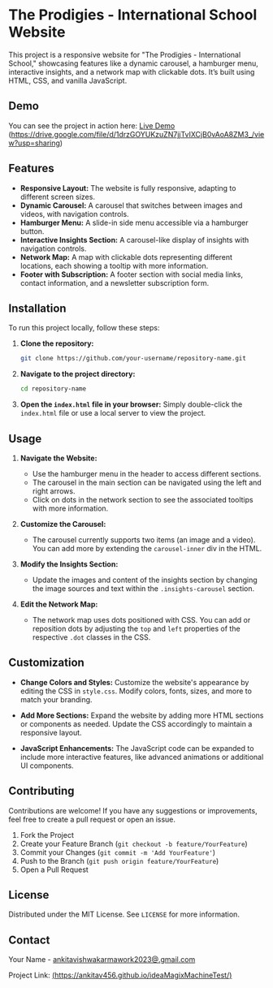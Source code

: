 
# The Prodigies - International School Website

This project is a responsive website for "The Prodigies - International School," showcasing features like a dynamic carousel, a hamburger menu, interactive insights, and a network map with clickable dots. It’s built using HTML, CSS, and vanilla JavaScript.

## Demo

You can see the project in action here: [Live Demo](#) (https://drive.google.com/file/d/1drzGOYUKzuZN7jjTvIXCjB0vAoA8ZM3_/view?usp=sharing) 

## Features

- **Responsive Layout:** The website is fully responsive, adapting to different screen sizes.
- **Dynamic Carousel:** A carousel that switches between images and videos, with navigation controls.
- **Hamburger Menu:** A slide-in side menu accessible via a hamburger button.
- **Interactive Insights Section:** A carousel-like display of insights with navigation controls.
- **Network Map:** A map with clickable dots representing different locations, each showing a tooltip with more information.
- **Footer with Subscription:** A footer section with social media links, contact information, and a newsletter subscription form.

## Installation

To run this project locally, follow these steps:

1. **Clone the repository:**
   ```bash
   git clone https://github.com/your-username/repository-name.git
   ```

2. **Navigate to the project directory:**
   ```bash
   cd repository-name
   ```

3. **Open the `index.html` file in your browser:**
   Simply double-click the `index.html` file or use a local server to view the project.

## Usage

1. **Navigate the Website:**
   - Use the hamburger menu in the header to access different sections.
   - The carousel in the main section can be navigated using the left and right arrows.
   - Click on dots in the network section to see the associated tooltips with more information.

2. **Customize the Carousel:**
   - The carousel currently supports two items (an image and a video). You can add more by extending the `carousel-inner` div in the HTML.

3. **Modify the Insights Section:**
   - Update the images and content of the insights section by changing the image sources and text within the `.insights-carousel` section.

4. **Edit the Network Map:**
   - The network map uses dots positioned with CSS. You can add or reposition dots by adjusting the `top` and `left` properties of the respective `.dot` classes in the CSS.

## Customization

- **Change Colors and Styles:** 
  Customize the website's appearance by editing the CSS in `style.css`. Modify colors, fonts, sizes, and more to match your branding.

- **Add More Sections:** 
  Expand the website by adding more HTML sections or components as needed. Update the CSS accordingly to maintain a responsive layout.

- **JavaScript Enhancements:** 
  The JavaScript code can be expanded to include more interactive features, like advanced animations or additional UI components.

## Contributing

Contributions are welcome! If you have any suggestions or improvements, feel free to create a pull request or open an issue.

1. Fork the Project
2. Create your Feature Branch (`git checkout -b feature/YourFeature`)
3. Commit your Changes (`git commit -m 'Add YourFeature'`)
4. Push to the Branch (`git push origin feature/YourFeature`)
5. Open a Pull Request

## License

Distributed under the MIT License. See `LICENSE` for more information.

## Contact

Your Name - [ankitavishwakarmawork2023@.gmail.com](mailto:ankitavishwakarmawork2023@.gmail.com)

Project Link: [(https://ankitav456.github.io/ideaMagixMachineTest/)]((https://ankitav456.github.io/ideaMagixMachineTest/))
